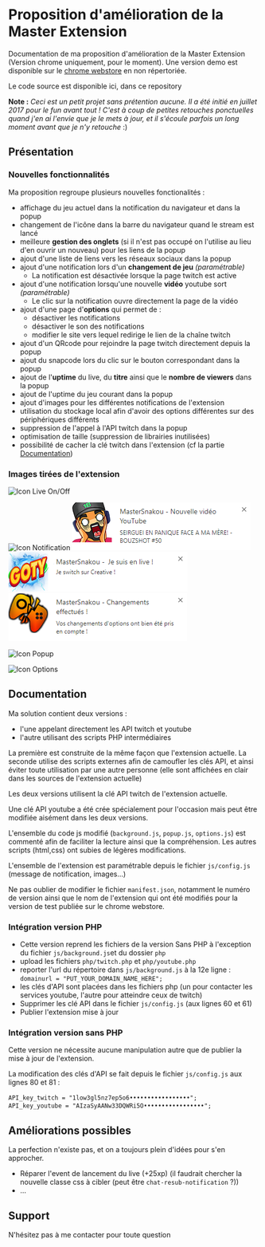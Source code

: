 # Proposition d'amélioration de la Master Extension

Documentation de ma proposition d'amélioration de la Master Extension (Version chrome uniquement, pour le moment). Une version demo est disponible sur le [chrome webstore](https://chrome.google.com/webstore/detail/master-sans-cou/caklmgbmfcingplfkkdadejihhjocjpi/related?hl=fr) en non répertoriée.

Le code source est disponible ici, dans ce repository

__Note :__ *Ceci est un petit projet sans prétention aucune. Il a été initié en juillet 2017 pour le fun avant tout ! C'est à coup de petites retouches ponctuelles quand j'en ai l'envie que je le mets à jour, et il s'écoule parfois un long moment avant que je n'y retouche* :)

## Présentation

### Nouvelles fonctionnalités

Ma proposition regroupe plusieurs nouvelles fonctionalités :
  * affichage du jeu actuel dans la notification du navigateur et dans la popup 
  * changement de l'icône dans la barre du navigateur quand le stream est lancé 
  * meilleure **gestion des onglets** (si il n'est pas occupé on l'utilise au lieu d'en ouvrir un nouveau) pour les liens de la popup
  * ajout d'une liste de liens vers les réseaux sociaux dans la popup 
  * ajout d'une notification lors d'un **changement de jeu** *(paramétrable)*
    * La notification est désactivée lorsque la page twitch est active
  * ajout d'une notification lorsqu'une nouvelle **vidéo** youtube sort *(paramétrable)*
    * Le clic sur la notification ouvre directement la page de la vidéo
  * ajout d'une page d'**options** qui permet de :
    * désactiver les notifications 
    * désactiver le son des notifications 
    * modifier le site vers lequel redirige le lien de la chaîne twitch
  * ajout d'un QRcode pour rejoindre la page twitch directement depuis la popup
  * ajout du snapcode lors du clic sur le bouton correspondant dans la popup
  * ajout de l'**uptime** du live, du **titre** ainsi que le **nombre de viewers** dans la popup
  * ajout de l'uptime du jeu courant dans la popup
  * ajout d'images pour les différentes notifications de l'extension
  * utilisation du stockage local afin d'avoir des options différentes sur des périphériques différents
  * suppression de l'appel à l'API twitch dans la popup
  * optimisation de taille (suppression de librairies inutilisées)
  * possibilité de cacher la clé twitch dans l'extension (cf la partie [Documentation](/README.md#documentation)) 

### Images tirées de l'extension

![Icon Live On/Off](https://github.com/TenebrisLuxNoctis/Master-Extension-v3/blob/master/images/barrenavigateur.png)

![Icon Notification](https://github.com/TenebrisLuxNoctis/Master-Extension-v3/blob/master/images/notif.PNG)
![Icon Notification youtube](https://github.com/TenebrisLuxNoctis/Master-Extension-v3/blob/master/images/notifyt.png)
![Icon Notification game](https://github.com/TenebrisLuxNoctis/Master-Extension-v3/blob/master/images/notifGame.PNG)
![Icon Notification options](https://github.com/TenebrisLuxNoctis/Master-Extension-v3/blob/master/images/notifOpt.PNG)

![Icon Popup](https://github.com/TenebrisLuxNoctis/Master-Extension-v3/blob/master/images/showcase%20snakou.png)

![Icon Options](https://github.com/TenebrisLuxNoctis/Master-Extension-v3/blob/master/images/options.png)

## Documentation

Ma solution contient deux versions :
  * l'une appelant directement les API twitch et youtube
  * l'autre utilisant des scripts PHP intermédiaires

La première est construite de la même façon que l'extension actuelle. La seconde utilise des scripts externes afin de camoufler les clés API, et ainsi éviter toute utilisation par une autre personne (elle sont affichées en clair dans les sources de l'extension actuelle)

Les deux versions utilisent la clé API twitch de l'extension actuelle.

Une clé API youtube a été crée spécialement pour l'occasion mais peut être modifiée aisément dans les deux versions.


L'ensemble du code js modifié (`background.js`, `popup.js`, `options.js`) est commenté afin de faciliter la lecture ainsi que la compréhension. Les autres scripts (html,css) ont subies de légères modifications.

L'ensemble de l'extension est paramétrable depuis le fichier `js/config.js` (message de notification, images...)

Ne pas oublier de modifier le fichier `manifest.json`, notamment le numéro de version ainsi que le nom de l'extension qui ont été modifiés pour la version de test publiée sur le chrome webstore.

### Intégration version PHP

  * Cette version reprend les fichiers de la version Sans PHP à l'exception du fichier `js/background.js`et du dossier `php`
  * upload les fichiers `php/twitch.php` et `php/youtube.php`
  * reporter l'url du répertoire dans `js/background.js` à la 12e ligne : `domainurl = "PUT_YOUR_DOMAIN_NAME_HERE";`
  * les clés d'API sont placées dans les fichiers php (un pour contacter les services youtube, l'autre pour atteindre ceux de twitch)
  * Supprimer les clé API dans le fichier `js/config.js` (aux lignes 60 et 61)
  * Publier l'extension mise à jour

### Intégration version sans PHP

Cette version ne nécessite aucune manipulation autre que de publier la mise à jour de l'extension.

La modification des clés d'API se fait depuis le fichier `js/config.js`  aux lignes 80 et 81 :
```
API_key_twitch = "1low3gl5nz7ep5o6•••••••••••••••••";
API_key_youtube = "AIzaSyAANw33DQWRi5O•••••••••••••••••";
```

## Améliorations possibles

La perfection n'existe pas, et on a toujours plein d'idées pour s'en approcher.

  * Réparer l'event de lancement du live (+25xp) (il faudrait chercher la nouvelle classe css à cibler (peut être `chat-resub-notification` ?))
  * ...

## Support

N'hésitez pas à me contacter pour toute question
